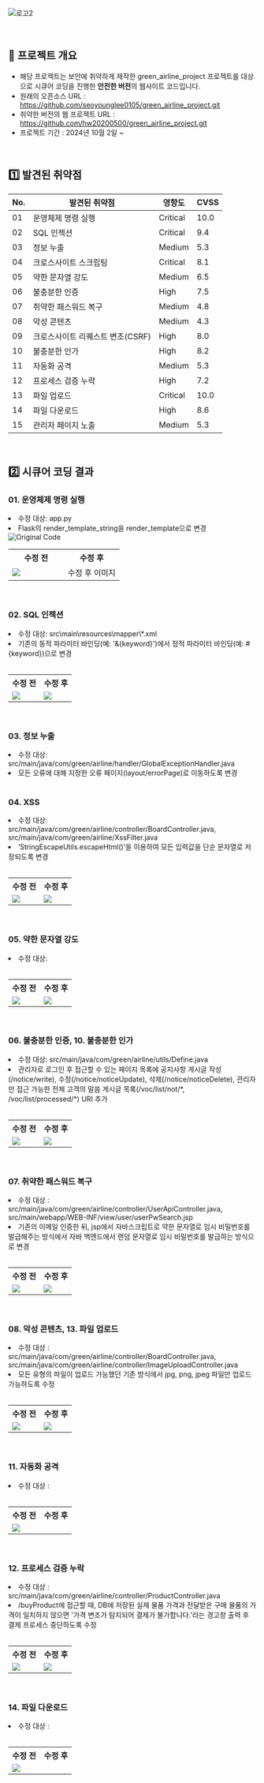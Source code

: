 ![로고2](https://github.com/seoyounglee0105/green_airline_project/assets/106488607/45885ada-932d-4640-93a8-4a84d451bb9c)




<br>

## 🚀 프로젝트 개요
- 해당 프로젝트는 보안에 취약하게 제작한 green_airline_project 프로젝트를 대상으로 시큐어 코딩을 진행한 <b>안전한 버전</b>의 웹사이트 코드입니다.
-   원래의 오픈소스 URL : https://github.com/seoyounglee0105/green_airline_project.git
-   취약한 버전의 웹 프로젝트 URL : https://github.com/hw20200500/green_airline_project.git
- 프로젝트 기간 : 2024년 10월 2일 ~ 


<br> 



## 1️⃣ 발견된 취약점
<table>
    <thead>
        <tr>
            <th>No.</th>
            <th>발견된 취약점</th>
            <th>영향도</th>
            <th>CVSS</th>
        </tr>
    </thead>
    <tbody>
        <tr>
            <td>01</td>
            <td>운영체제 명령 실행</td>
            <td>Critical</td>
            <td>10.0</td>
        </tr>
        <tr>
            <td>02</td>
            <td>SQL 인젝션</td>
            <td>Critical</td>
            <td>9.4</td>
        </tr>
        <tr>
            <td>03</td>
            <td>정보 누출</td>
            <td>Medium</td>
            <td>5.3</td>
        </tr>
        <tr>
            <td>04</td>
            <td>크로스사이트 스크립팅</td>
            <td>Critical</td>
            <td>8.1</td>
        </tr>
        <tr>
            <td>05</td>
            <td>약한 문자열 강도</td>
            <td>Medium</td>
            <td>6.5</td>
        </tr>
        <tr>
            <td>06</td>
            <td>불충분한 인증</td>
            <td>High</td>
            <td>7.5</td>
        </tr>
        <tr>
            <td>07</td>
            <td>취약한 패스워드 복구</td>
            <td>Medium</td>
            <td>4.8</td>
        </tr>
        <tr>
            <td>08</td>
            <td>악성 콘텐츠</td>
            <td>Medium</td>
            <td>4.3</td>
        </tr>
        <tr>
            <td>09</td>
            <td>크로스사이트 리퀘스트 변조(CSRF)</td>
            <td>High</td>
            <td>8.0</td>
        </tr>
        <tr>
            <td>10</td>
            <td>불충분한 인가</td>
            <td>High</td>
            <td>8.2</td>
        </tr>
        <tr>
            <td>11</td>
            <td>자동화 공격</td>
            <td>Medium</td>
            <td>5.3</td>
        </tr>
        <tr>
            <td>12</td>
            <td>프로세스 검증 누락</td>
            <td>High</td>
            <td>7.2</td>
        </tr>
        <tr>
            <td>13</td>
            <td>파일 업로드</td>
            <td>Critical</td>
            <td>10.0</td>
        </tr>
        <tr>
            <td>14</td>
            <td>파일 다운로드</td>
            <td>High</td>
            <td>8.6</td>
        </tr>
        <tr>
            <td>15</td>
            <td>관리자 페이지 노출</td>
            <td>Medium</td>
            <td>5.3</td>
        </tr>
    </tbody>
</table>

    
<br>

## 2️⃣ 시큐어 코딩 결과
<h3>01. 운영체제 명령 실행</h3>
<li>수정 대상: app.py</li>
<li>Flask의 render_template_string을 render_template으로 변경</li>
<img src="https://github.com/user-attachments/assets/318dd94b-6cf3-4742-8326-a250caa95aff" alt="Original Code">
<br>
<table>
    <tr>
        <th width="50%" vertical-align="middle">수정 전</th>
        <th width="50%" vertical-align="middle">수정 후</th>
    </tr>
    <tr>
        <td width="50%" vertical-align="middle"><img src="https://github.com/user-attachments/assets/e37f0d8e-8663-4bdd-bc4e-37fb53384758"></td>
        <td width="50%" vertical-align="middle">수정 후 이미지</td>
    </tr>
</table>
<br>

<h3>02. SQL 인젝션</h3>
<li>수정 대상: src\main\resources\mapper\*.xml</li>
<li>기존의 동적 파라미터 바인딩(예: '&{keyword}')에서 정적 파라미터 바인딩(예: #{keyword})으로 변경</li>
<br>
<table>
    <tr>
        <th width="50%" vertical-align="middle">수정 전</th>
        <th width="50%" vertical-align="middle">수정 후</th>
    </tr>
    <tr>
        <td width="50%" vertical-align="middle"><img src="https://github.com/user-attachments/assets/e4271ab9-68e4-419f-8276-635137f266d0"></td>
        <td width="50%" vertical-align="middle"><img src="https://github.com/user-attachments/assets/1f64db92-e2d6-40e6-8474-68e3a82d6105"></td>
    </tr>
</table>
<br>

<h3>03. 정보 누출</h3>
<li>수정 대상: src/main/java/com/green/airline/handler/GlobalExceptionHandler.java</li>
<li>모든 오류에 대해 지정한 오류 페이지(layout/errorPage)로 이동하도록 변경</li>
<br>

<h3>04. XSS</h3>
<li>수정 대상: src/main/java/com/green/airline/controller/BoardController.java, src/main/java/com/green/airline/XssFilter.java</li>
<li>‘StringEscapeUtils.escapeHtml()’을 이용하여 모든 입력값을 단순 문자열로 저장되도록 변경</li>
<br>
<table>
    <tr>
        <th width="50%" vertical-align="middle">수정 전</th>
        <th width="50%" vertical-align="middle">수정 후</th>
    </tr>
    <tr>
        <td width="50%" vertical-align="middle"><img src="https://github.com/user-attachments/assets/0312b742-b752-4357-b411-4cf6e0537a53"></td>
        <td width="50%" vertical-align="middle"><img src="https://github.com/user-attachments/assets/310d5d5d-6f2a-4e01-beb9-ed915adae686"></td>
    </tr>
</table>
<br>

<h3>05. 약한 문자열 강도</h3>
<li>수정 대상: </li>
<br>
<table>
    <tr>
        <th width="50%" vertical-align="middle">수정 전</th>
        <th width="50%" vertical-align="middle">수정 후</th>
    </tr>
    <tr>
        <td width="50%" vertical-align="middle"><img src="https://github.com/user-attachments/assets/0312b742-b752-4357-b411-4cf6e0537a53"></td>
        <td width="50%" vertical-align="middle"><img src="https://github.com/user-attachments/assets/310d5d5d-6f2a-4e01-beb9-ed915adae686"></td>
    </tr>
</table>
<br>

<h3>06. 불충분한 인증, 10. 불충분한 인가</h3>
<li>수정 대상: src/main/java/com/green/airline/utils/Define.java</li>
<li>관리자로 로그인 후 접근할 수 있는 페이지 목록에 공지사항 게시글 작성(/notice/write), 수정(/notice/noticeUpdate), 삭제(/notice/noticeDelete), 관리자만 접근 가능한 전체 고객의 말씀 게시글 목록(/voc/list/not/*, /voc/list/processed/*) URI 추가</li>
<br>
<table>
    <tr>
        <th width="50%" vertical-align="middle">수정 전</th>
        <th width="50%" vertical-align="middle">수정 후</th>
    </tr>
    <tr>
        <td width="50%" vertical-align="middle"><img src="https://github.com/user-attachments/assets/e314bb7d-bfe5-4a3b-9830-eaa9010dced0"></td>
        <td width="50%" vertical-align="middle"><img src="https://github.com/user-attachments/assets/96084c11-106c-495e-a749-2f3527dec243"></td>
    </tr>
</table>
<br>

<h3>07. 취약한 패스워드 복구</h3>
<li>수정 대상 : src/main/java/com/green/airline/controller/UserApiController.java, src/main/webapp/WEB-INF/view/user/userPwSearch.jsp</li>
<li>기존의 이메일 인증한 뒤, jsp에서 자바스크립트로 약한 문자열로 임시 비밀번호를 발급해주는 방식에서 자바 백엔드에서 랜덤 문자열로 임시 비밀번호를 발급하는 방식으로 변경</li>
<br>
<table>
    <tr>
        <th width="50%" vertical-align="middle">수정 전</th>
        <th width="50%" vertical-align="middle">수정 후</th>
    </tr>
    <tr>
        <td width="50%" vertical-align="middle"><img src="https://github.com/user-attachments/assets/a7756017-3a03-4ca2-a53c-6817afe023c5"/></td>
        <td width="50%" vertical-align="middle"><img src="https://github.com/user-attachments/assets/994d789f-6af2-4bef-8ed1-922f19dd6d47"/></td>
    </tr>
</table>
<br>

<h3>08. 악성 콘텐츠, 13. 파일 업로드</h3>
<li>수정 대상 : src/main/java/com/green/airline/controller/BoardController.java, src/main/java/com/green/airline/controller/ImageUploadController.java</li>
<li>모든 유형의 파일이 업로드 가능했던 기존 방식에서 jpg, png, jpeg 파일만 업로드 가능하도록 수정</li>
<br>
<table>
    <tr>
        <th  width="50%" vertical-align="middle">수정 전</th>
        <th  width="50%" vertical-align="middle">수정 후</th>
    </tr>
    <tr>
        <td width="50%" vertical-align="middle"><img src="https://github.com/user-attachments/assets/01bab206-699d-4e0f-8dde-9f4d67c73130"/></td>
        <td width="50%" vertical-align="middle"><img src="https://github.com/user-attachments/assets/4cabbc8c-a374-4344-a0dc-059a2ac58fef"/></td>
    </tr>
</table>
<br>

<h3>11. 자동화 공격</h3>
<li>수정 대상 :</li>
<br>
<table>
    <tr>
        <th width="50%" vertical-align="middle">수정 전</th>
        <th width="50%" vertical-align="middle">수정 후</th>
    </tr>
    <tr>
        <td width="50%" vertical-align="middle"><img src="https://github.com/user-attachments/assets/17fbda86-f5e3-4b2a-a95b-2f1d09ef5576"/></td>
        <td width="50%" vertical-align="middle"><img src=""/></td>
    </tr>
</table>
<br>

<h3>12. 프로세스 검증 누락</h3>
<li>수정 대상 : src/main/java/com/green/airline/controller/ProductController.java</li>
<li>/buyProduct에 접근할 때, DB에 저장된 실제 물품 가격과 전달받은 구매 물품의 가격이 일치하지 않으면 '가격 변조가 탐지되어 결제가 불가합니다.'라는 경고창 출력 후 결제 프로세스 중단하도록 수정</li>
<br>
<table>
    <tr>
        <th width="50%" vertical-align="middle">수정 전</th>
        <th width="50%" vertical-align="middle">수정 후</th>
    </tr>
    <tr>
        <td width="50%" vertical-align="middle"><img src="https://github.com/user-attachments/assets/32745158-9d37-43a8-8738-8438441f01dd"/></td>
        <td width="50%" vertical-align="middle"><img src="https://github.com/user-attachments/assets/10b558b3-b4b4-47ad-bebf-54e201c7d500"/></td>
    </tr>
</table>
<br>

<h3>14. 파일 다운로드</h3>
<li>수정 대상 :</li>
<br>
<table>
    <tr>
        <th width="50%" vertical-align="middle">수정 전</th>
        <th width="50%" vertical-align="middle">수정 후</th>
    </tr>
    <tr>
        <td width="50%" vertical-align="middle"><img src="https://github.com/user-attachments/assets/155f300e-3d73-4db6-a71e-c9195f6fd5f6"/></td>
        <td width="50%" vertical-align="middle"><img src=""/></td>
    </tr>
</table>


